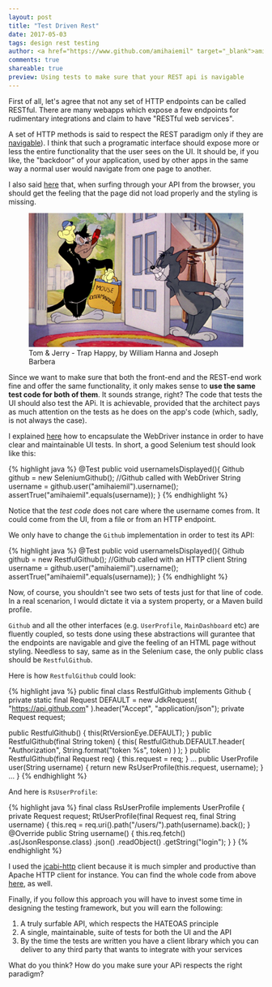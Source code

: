 ```yaml
---
layout: post
title: "Test Driven Rest"
date: 2017-05-03
tags: design rest testing
author: <a href="https://www.github.com/amihaiemil" target="_blank">amihaiemil</a>
comments: true
shareable: true
preview: Using tests to make sure that your REST api is navigable
---
```


First of all, let's agree that not any set of HTTP endpoints can be called RESTful.
There are many webapps which expose a few endpoints for rudimentary integrations
and claim to have "RESTful web services".

A set of HTTP methods is said to respect the REST paradigm only if they are [navigable](http://roy.gbiv.com/untangled/2008/rest-apis-must-be-hypertext-driven)).
I think that such a programatic interface should expose more or less the entire functionality that the user sees on the UI.
It should be, if you like, the "backdoor" of your application, used by other apps in the same way a normal user
would navigate from one page to another.

I also said [here](http://www.amihaiemil.com/2016/05/07/what-is-hateoas.html) that,
when surfing through your API from the browser, you should get the feeling that the page did not load properly and the styling
is missing.

<figure class="articleimg">
 <img src="/images/trap_happy.PNG" alt="Trap Happy">
 <figcaption>
 Tom & Jerry - Trap Happy, by  William Hanna and Joseph Barbera
 </figcaption>
</figure>

Since we want to make sure that both the front-end and the REST-end work fine and
offer the same functionality, it only makes sense to **use the same test code for both of them**.
It sounds strange, right? The code that tests the UI should also test the APi. It is achievable,
provided that the architect pays as much attention on the tests as he does on the app's code (which, sadly, is not always the case).

I explained [here](http://www.amihaiemil.com/2017/01/24/selenium-and-junit-the-right-way.html)
how to encapsulate the WebDriver instance in order to have clear and maintainable UI tests.
In short, a good Selenium test should look like this:

{% highlight java %}
@Test
public void usernameIsDisplayed(){
    Github github = new SeleniumGithub(); //Github called with WebDriver
    String username = github.user("amihaiemil").username();
    assertTrue("amihaiemil".equals(username));
}
{% endhighlight %}

Notice that the _test code_ does not care where the username comes from. It could come from the UI,
from a file or from an HTTP endpoint.

We only have to change the ``Github`` implementation in order to test its API:

{% highlight java %}
@Test
public void usernameIsDisplayed(){
    Github github = new RestfulGithub(); //Github called with an HTTP client
    String username = github.user("amihaiemil").username();
    assertTrue("amihaiemil".equals(username));
}
{% endhighlight %}

Now, of course, you shouldn't see two sets of tests just for that line of code. In a real scenarion,
I would dictate it via a system property, or a Maven build profile.

``Github`` and all the other interfaces (e.g. ``UserProfile``, ``MainDashboard`` etc)
are fluently coupled, so tests done using these abstractions will gurantee that the endpoints are
navigable and give the feeling of an HTML page without styling. Needless to say, same as in
the Selenium case, the only public class should be ``RestfulGithub``.

Here is how ``RestfulGithub`` could look:

{% highlight java %}
public final class RestfulGithub implements Github {
  private static final Request DEFAULT = new JdkRequest(
      "https://api.github.com"
  ).header("Accept", "application/json");
  private Request request;

  public RestfulGithub() {
      this(RtVersionEye.DEFAULT);
  }
  public RestfulGithub(final String token) {
      this(
        RestfulGithub.DEFAULT.header(
          "Authorization",
          String.format("token %s", token)
        )
      );
  }
  public RestfulGithub(final Request req) {
     this.request = req;
  }
  ...
  public UserProfile user(String username) {
    return new RsUserProfile(this.request, username);
  }
  ...
}
{% endhighlight %}

And here is ``RsUserProfile``:

{% highlight java %}
final class RsUserProfile implements UserProfile {
  private Request request;
  RtUserProfile(final Request req, final String username) {
    this.req = req.uri().path("/users/").path(username).back();
  }
  @Override
  public String username() {
    this.req.fetch()
      .as(JsonResponse.class)
      .json()
      .readObject()
      .getString("login");
  }
}
{% endhighlight %}

I used the [jcabi-http](https://github.com/jcabi/jcabi-http) client because it is much simpler and productive than
Apache HTTP client for instance. You can find the whole code from above [here](/#github), as well.

Finally, if you follow this approach you will have to invest some time in designing the testing framework, but you will earn
the following:

1) A truly surfable API, which respects the HATEOAS principle
2) A single, maintainable, suite of tests for both the UI and the API
3) By the time the tests are written you have a client library which you can deliver
to any third party that wants to integrate with your services

What do you think? How do you make sure your APi respects the right paradigm?
